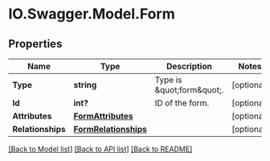 # IO.Swagger.Model.Form
## Properties

Name | Type | Description | Notes
------------ | ------------- | ------------- | -------------
**Type** | **string** | Type is \&quot;form\&quot;. | [optional] 
**Id** | **int?** | ID of the form. | [optional] 
**Attributes** | [**FormAttributes**](FormAttributes.md) |  | [optional] 
**Relationships** | [**FormRelationships**](FormRelationships.md) |  | [optional] 

[[Back to Model list]](../README.md#documentation-for-models) [[Back to API list]](../README.md#documentation-for-api-endpoints) [[Back to README]](../README.md)

